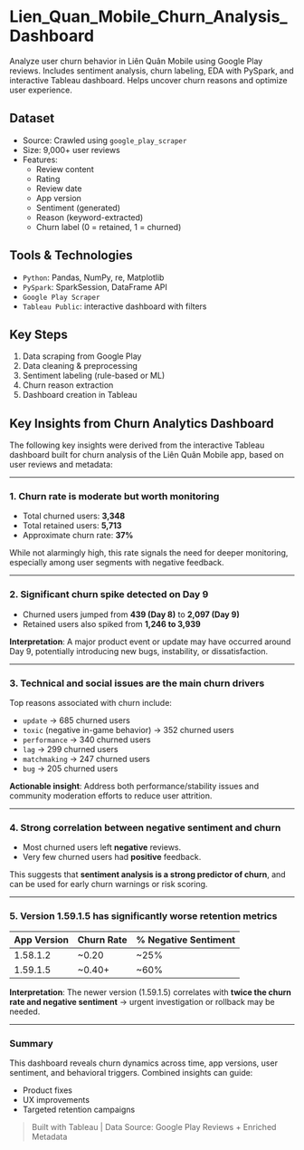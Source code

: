 # Lien_Quan_Mobile_Churn_Analysis_Dashboard
Analyze user churn behavior in Liên Quân Mobile using Google Play reviews. Includes sentiment analysis, churn labeling, EDA with PySpark, and interactive Tableau dashboard. Helps uncover churn reasons and optimize user experience.
##  Dataset
- Source: Crawled using `google_play_scraper`
- Size: 9,000+ user reviews  
- Features:
  - Review content
  - Rating
  - Review date
  - App version
  - Sentiment (generated)
  - Reason (keyword-extracted)
  - Churn label (0 = retained, 1 = churned)
  
## Tools & Technologies

- `Python`: Pandas, NumPy, re, Matplotlib
- `PySpark`: SparkSession, DataFrame API
- `Google Play Scraper`
- `Tableau Public`: interactive dashboard with filters
## Key Steps

1. Data scraping from Google Play
2. Data cleaning & preprocessing
3. Sentiment labeling (rule-based or ML)
4. Churn reason extraction
5. Dashboard creation in Tableau
##  Key Insights from Churn Analytics Dashboard

The following key insights were derived from the interactive Tableau dashboard built for churn analysis of the Liên Quân Mobile app, based on user reviews and metadata:

---

###  1. Churn rate is moderate but worth monitoring
- Total churned users: **3,348**
- Total retained users: **5,713**
- Approximate churn rate: **37%**

While not alarmingly high, this rate signals the need for deeper monitoring, especially among user segments with negative feedback.

---

###  2. Significant churn spike detected on Day 9
- Churned users jumped from **439 (Day 8)** to **2,097 (Day 9)**
- Retained users also spiked from **1,246 to 3,939**

 **Interpretation**: A major product event or update may have occurred around Day 9, potentially introducing new bugs, instability, or dissatisfaction.

---

### 3. Technical and social issues are the main churn drivers
Top reasons associated with churn include:
- `update` → 685 churned users
- `toxic` (negative in-game behavior) → 352 churned users
- `performance` → 340 churned users
- `lag` → 299 churned users
- `matchmaking` → 247 churned users
- `bug` → 205 churned users


 **Actionable insight**: Address both performance/stability issues and community moderation efforts to reduce user attrition.

---

###  4. Strong correlation between negative sentiment and churn
- Most churned users left **negative** reviews.
- Very few churned users had **positive** feedback.

 This suggests that **sentiment analysis is a strong predictor of churn**, and can be used for early churn warnings or risk scoring.

---

###  5. Version 1.59.1.5 has significantly worse retention metrics
| App Version | Churn Rate | % Negative Sentiment |
|-------------|------------|----------------------|
| 1.58.1.2    | ~0.20      | ~25%                 |
| 1.59.1.5    | ~0.40+     | ~60%                 |

 **Interpretation**: The newer version (1.59.1.5) correlates with **twice the churn rate and negative sentiment** → urgent investigation or rollback may be needed.

---

### Summary
This dashboard reveals churn dynamics across time, app versions, user sentiment, and behavioral triggers. Combined insights can guide:
- Product fixes
- UX improvements
- Targeted retention campaigns

> Built with Tableau | Data Source: Google Play Reviews + Enriched Metadata


